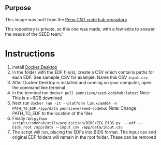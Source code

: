 ## Purpose
This image was built from the [Penn CNT code hub repository](https://github.com/penn-cnt)

This repository is private, so this one was made, with a few edits to answer the needs of the SEED team.'

# Instructions

1. Install [Docker Desktop](https://www.docker.com/products/docker-desktop/)
2. In the folder with the EDF file(s), create a CSV which contains paths for each EDF. See sameple_CSV for example. Name this CSV `input.csv`
3. After Docker Desktop is installed and running on your computer, open the command line terminal
4. In the terminal run `docker pull pennsieve/seed-codehub:latest` Note: This is a ~6GB download
5. Next run `docker run -it --platform linux/amd64 -v PATH_TO_EDF:/app/data pennsieve/seed-codehub` Note: Change PATH_TO_EDF to the location of the files
6. Finally run `python scripts/codehub/utils/acquisition/BIDS/EEG_BIDS.py  --edf --bids_root /app/data --input_csv /app/data/input.csv`
7. The script will run, placing the EDFs into BIDS format. The input csv and original EDF folders will remain in the root folder. These can be removed
